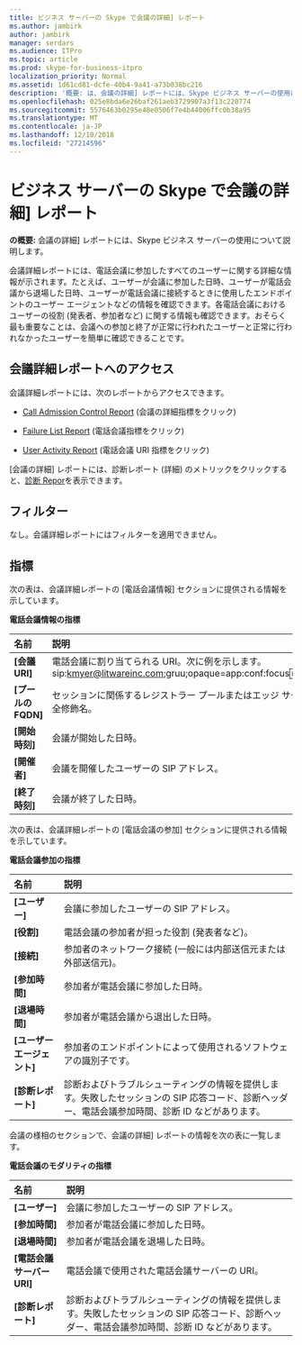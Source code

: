 ```yaml
---
title: ビジネス サーバーの Skype で会議の詳細] レポート
ms.author: jambirk
author: jambirk
manager: serdars
ms.audience: ITPro
ms.topic: article
ms.prod: skype-for-business-itpro
localization_priority: Normal
ms.assetid: 1d61cd81-dcfe-40b4-9a41-a73b038bc216
description: '概要: は、会議の詳細] レポートには、Skype ビジネス サーバーの使用について説明します。'
ms.openlocfilehash: 025e8bda6e26baf261aeb3729907a3f13c220774
ms.sourcegitcommit: 5576463b0295e48e0506f7e4b44006ffc0b38a95
ms.translationtype: MT
ms.contentlocale: ja-JP
ms.lasthandoff: 12/10/2018
ms.locfileid: "27214596"
---
```

# <a name="conference-detail-report-in-skype-for-business-server"></a>ビジネス サーバーの Skype で会議の詳細] レポート

**の概要:** 会議の詳細] レポートには、Skype ビジネス サーバーの使用について説明します。

会議詳細レポートには、電話会議に参加したすべてのユーザーに関する詳細な情報が示されます。たとえば、ユーザーが会議に参加した日時、ユーザーが電話会議から退場した日時、ユーザーが電話会議に接続するときに使用したエンドポイントのユーザー エージェントなどの情報を確認できます。各電話会議におけるユーザーの役割 (発表者、参加者など) に関する情報も確認できます。おそらく最も重要なことは、会議への参加と終了が正常に行われたユーザーと正常に行われなかったユーザーを簡単に確認できることです。

## <a name="accessing-the-conference-detail-report"></a>会議詳細レポートへのアクセス

会議詳細レポートには、次のレポートからアクセスできます。

- [Call Admission Control Report](call-admission-control-report.md) (会議の詳細指標をクリック)

- [Failure List Report](failure-list-report.md) (電話会議指標をクリック)

- [User Activity Report](call-diagnostic-reports-per-user.md) (電話会議 URI 指標をクリック)

[会議の詳細] レポートには、診断レポート (詳細) のメトリックをクリックすると、[診断 Repor](diagnostic-report.md)を表示できます。

## <a name="filters"></a>フィルター

なし。会議詳細レポートにはフィルターを適用できません。

## <a name="metrics"></a>指標

次の表は、会議詳細レポートの [電話会議情報] セクションに提供される情報を示しています。

**電話会議情報の指標**


| **名前**                 | **説明**                                                                                                            |
|:-------------------------|:---------------------------------------------------------------------------------------------------------------------------|
| **[会議 URI]** <br/> | 電話会議に割り当てられる URI。次に例を示します。  <br/> sip:kmyer@litwareinc.com;gruu;opaque=app:conf:focus:id:drg2y8v4  <br/> |
| **[プールの FQDN]** <br/>      | セッションに関係するレジストラー プールまたはエッジ サーバーの完全修飾名。  <br/>                             |
| **[開始時刻]** <br/>     | 会議が開始した日時。  <br/>                                                                          |
| **[開催者]** <br/>      | 会議を開催したユーザーの SIP アドレス。  <br/>                                                               |
| **[終了時刻]** <br/>       | 会議が終了した日時。  <br/>                                                                            |

次の表は、会議詳細レポートの [電話会議の参加] セクションに提供される情報を示しています。

**電話会議参加の指標**

|**名前**|**説明**|
|:-----|:-----|
|**[ユーザー]** <br/> |会議に参加したユーザーの SIP アドレス。  <br/> |
|**[役割]** <br/> |電話会議の参加者が担った役割 (発表者など)。  <br/> |
|**[接続]** <br/> |参加者のネットワーク接続 (一般には内部送信元または外部送信元)。  <br/> |
|**[参加時間]** <br/> |参加者が電話会議に参加した日時。  <br/> |
|**[退場時間]** <br/> |参加者が電話会議から退出した日時。  <br/> |
|**[ユーザー エージェント]** <br/> |参加者のエンドポイントによって使用されるソフトウェアの識別子です。  <br/> |
|**[診断レポート]** <br/> |診断およびトラブルシューティングの情報を提供します。失敗したセッションの SIP 応答コード、診断ヘッダー、電話会議参加時間、診断 ID などがあります。  <br/> |

会議の様相のセクションで、会議の詳細] レポートの情報を次の表に一覧します。

**電話会議のモダリティの指標**

|**名前**|**説明**|
|:-----|:-----|
|**[ユーザー]** <br/> |会議に参加したユーザーの SIP アドレス。  <br/> |
|**[参加時間]** <br/> |参加者が電話会議に参加した日時。  <br/> |
|**[退場時間]** <br/> |参加者が電話会議を退場した日時。  <br/> |
|**[電話会議サーバー URI]** <br/> |電話会議で使用された電話会議サーバーの URI。  <br/> |
|**[診断レポート]** <br/> |診断およびトラブルシューティングの情報を提供します。失敗したセッションの SIP 応答コード、診断ヘッダー、電話会議参加時間、診断 ID などがあります。  <br/> |



